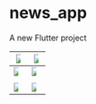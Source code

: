 # news_app
A new Flutter project

|<img src= "https://github.com/metatony/news-app/assets/98693285/fd0f88c1-2157-481d-9aa7-8604c32dff13" style="max-width: 50%">| <img src = "https://github.com/metatony/news-app/assets/98693285/0fa89493-63c2-4cd2-a495-0e5f9a5cfbfd" style="max-width: 50%">|
|--|--|
<img src = "https://github.com/metatony/news-app/assets/98693285/e3a70c65-cef3-4811-bb67-a2d91e2a11b0" style="max-width: 50%">| <img src = "https://github.com/metatony/news-app/assets/98693285/38f2cf88-7125-4974-875b-896b4e95548c" style="max-width: 50%">
||
<img src = "https://github.com/metatony/news-app/assets/98693285/8e6b1a97-83f8-4f03-a74f-4b17648152c9" style="max-width: 50%">| <img src = "https://github.com/metatony/news-app/assets/98693285/de75b03b-d567-4a75-a2a6-7ba64c352555" style="max-width: 50%">
